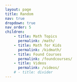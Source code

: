 ```yaml
---
layout: page
title: Random
nav: true
dropdown: true
nav_order: 5
children:
    - title: Math Topics
      permalink: /math/
    - title: Math for Kids
      permalink: /kidmath/
    - title: Found Courses
      permalink: /foundcourses/
    - title: Videos
      permalink: /videos/
    # - title: divider
---
```

